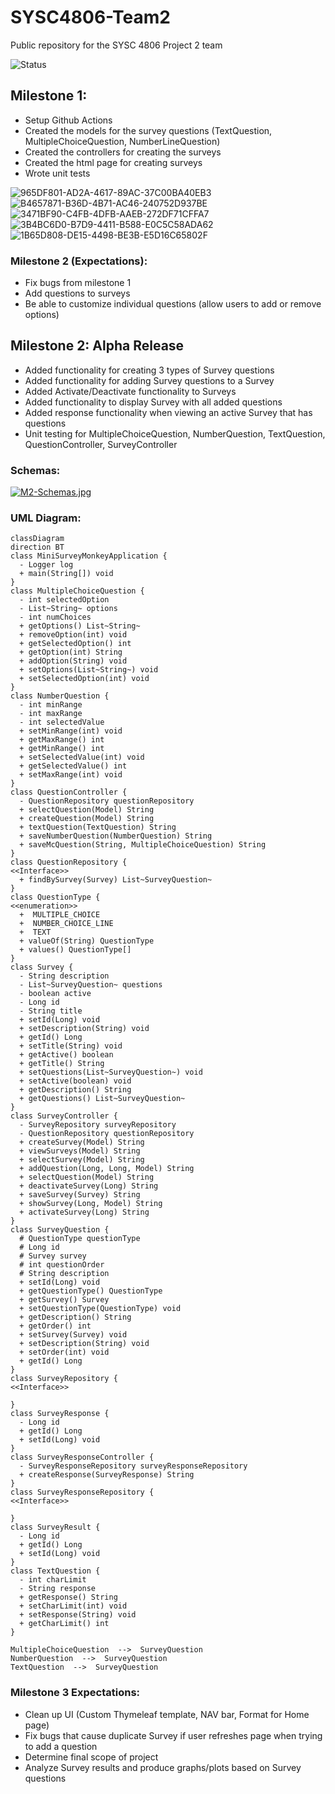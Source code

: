 # SYSC4806-Team2

Public repository for the SYSC 4806 Project 2 team

![Status](https://github.com/Bnortron/SYSC4806-Team2/actions/workflows/integration.yaml/badge.svg)

## Milestone 1:

- Setup Github Actions
- Created the models for the survey questions (TextQuestion, MultipleChoiceQuestion, NumberLineQuestion)
- Created the controllers for creating the surveys
- Created the html page for creating surveys
- Wrote unit tests

![965DF801-AD2A-4617-89AC-37C00BA40EB3](https://user-images.githubusercontent.com/72236016/223782303-df8389c6-d7f4-4e5b-8bfa-3421850777d3.jpg)
![B4657871-B36D-4B71-AC46-240752D937BE](https://user-images.githubusercontent.com/72236016/223782400-b2a0d600-f998-4b9f-8331-2609a38a62ef.jpg)
![3471BF90-C4FB-4DFB-AAEB-272DF71CFFA7](https://user-images.githubusercontent.com/72236016/223782412-26d3f17f-645e-47ef-88f3-05a627b0ca31.jpg)
![3B4BC6D0-B7D9-4411-B588-E0C5C58ADA62](https://user-images.githubusercontent.com/72236016/223782424-4723c43b-040b-460d-b02e-a03ae0d54f9a.jpg)
![1B65D808-DE15-4498-BE3B-E5D16C65802F](https://user-images.githubusercontent.com/72236016/223782443-869fff06-2271-4d30-8326-10813c6091c9.jpg)

### Milestone 2 (Expectations):

- Fix bugs from milestone 1
- Add questions to surveys
- Be able to customize individual questions (allow users to add or remove options)


## Milestone 2: Alpha Release

- Added functionality for creating 3 types of Survey questions
- Added functionality for adding Survey questions to a Survey
- Added Activate/Deactivate functionality to Surveys
- Added functionality to display Survey with all added questions
- Added response functionality when viewing an active Survey that has questions
- Unit testing for MultipleChoiceQuestion, NumberQuestion, TextQuestion, QuestionController, SurveyController


### Schemas:

[![M2-Schemas.jpg](https://i.postimg.cc/3RJdBLPP/M2-Schemas.jpg)](https://postimg.cc/94KmXBXp)


### UML Diagram:
```mermaid
classDiagram
direction BT
class MiniSurveyMonkeyApplication {
  - Logger log
  + main(String[]) void
}
class MultipleChoiceQuestion {
  - int selectedOption
  - List~String~ options
  - int numChoices
  + getOptions() List~String~
  + removeOption(int) void
  + getSelectedOption() int
  + getOption(int) String
  + addOption(String) void
  + setOptions(List~String~) void
  + setSelectedOption(int) void
}
class NumberQuestion {
  - int minRange
  - int maxRange
  - int selectedValue
  + setMinRange(int) void
  + getMaxRange() int
  + getMinRange() int
  + setSelectedValue(int) void
  + getSelectedValue() int
  + setMaxRange(int) void
}
class QuestionController {
  - QuestionRepository questionRepository
  + selectQuestion(Model) String
  + createQuestion(Model) String
  + textQuestion(TextQuestion) String
  + saveNumberQuestion(NumberQuestion) String
  + saveMcQuestion(String, MultipleChoiceQuestion) String
}
class QuestionRepository {
<<Interface>>
  + findBySurvey(Survey) List~SurveyQuestion~
}
class QuestionType {
<<enumeration>>
  +  MULTIPLE_CHOICE
  +  NUMBER_CHOICE_LINE
  +  TEXT
  + valueOf(String) QuestionType
  + values() QuestionType[]
}
class Survey {
  - String description
  - List~SurveyQuestion~ questions
  - boolean active
  - Long id
  - String title
  + setId(Long) void
  + setDescription(String) void
  + getId() Long
  + setTitle(String) void
  + getActive() boolean
  + getTitle() String
  + setQuestions(List~SurveyQuestion~) void
  + setActive(boolean) void
  + getDescription() String
  + getQuestions() List~SurveyQuestion~
}
class SurveyController {
  - SurveyRepository surveyRepository
  - QuestionRepository questionRepository
  + createSurvey(Model) String
  + viewSurveys(Model) String
  + selectSurvey(Model) String
  + addQuestion(Long, Long, Model) String
  + selectQuestion(Model) String
  + deactivateSurvey(Long) String
  + saveSurvey(Survey) String
  + showSurvey(Long, Model) String
  + activateSurvey(Long) String
}
class SurveyQuestion {
  # QuestionType questionType
  # Long id
  # Survey survey
  # int questionOrder
  # String description
  + setId(Long) void
  + getQuestionType() QuestionType
  + getSurvey() Survey
  + setQuestionType(QuestionType) void
  + getDescription() String
  + getOrder() int
  + setSurvey(Survey) void
  + setDescription(String) void
  + setOrder(int) void
  + getId() Long
}
class SurveyRepository {
<<Interface>>

}
class SurveyResponse {
  - Long id
  + getId() Long
  + setId(Long) void
}
class SurveyResponseController {
  - SurveyResponseRepository surveyResponseRepository
  + createResponse(SurveyResponse) String
}
class SurveyResponseRepository {
<<Interface>>

}
class SurveyResult {
  - Long id
  + getId() Long
  + setId(Long) void
}
class TextQuestion {
  - int charLimit
  - String response
  + getResponse() String
  + setCharLimit(int) void
  + setResponse(String) void
  + getCharLimit() int
}

MultipleChoiceQuestion  -->  SurveyQuestion 
NumberQuestion  -->  SurveyQuestion 
TextQuestion  -->  SurveyQuestion 
```

### Milestone 3 Expectations:

- Clean up UI (Custom Thymeleaf template, NAV bar, Format for Home page)
- Fix bugs that cause duplicate Survey if user refreshes page when trying to add a question
- Determine final scope of project
- Analyze Survey results and produce graphs/plots based on Survey questions
